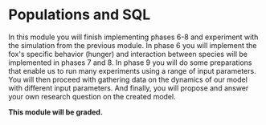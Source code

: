 # Populations and SQL

In this module you will finish implementing phases 6-8 and experiment with the simulation from the previous module. In phase 6 you will implement the fox's specific behavior (hunger) and interaction between species will be implemented in phases 7 and 8. In phase 9 you will do some preparations that enable us to run many experiments using a range of input parameters. You will then proceed with gathering data on the dynamics of our model with different input parameters. And finally, you will propose and answer your own research question on the created model.

**This module will be graded.**
